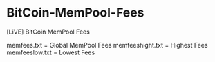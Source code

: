 # BitCoin-MemPool-Fees
[LiVE] BitCoin MemPool Fees

memfees.txt = Global MemPool Fees
memfeeshight.txt = Highest Fees
memfeeslow.txt = Lowest Fees
